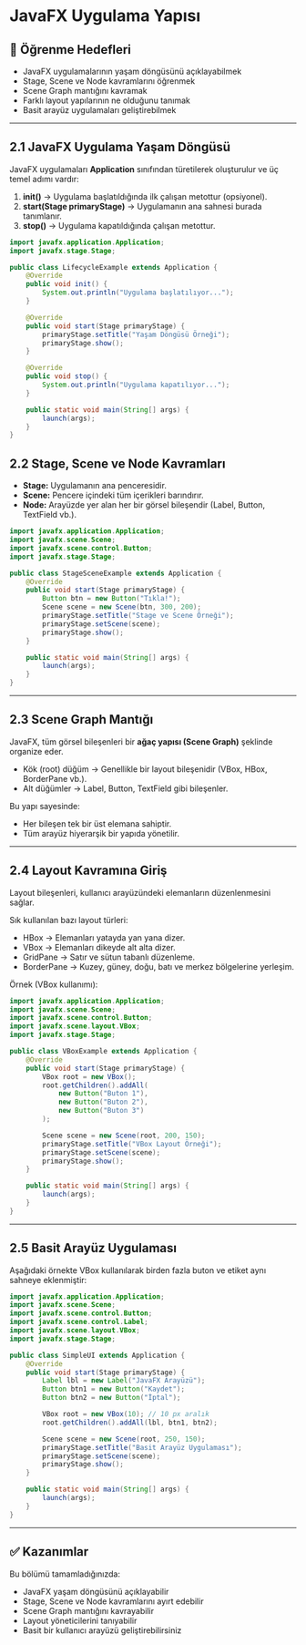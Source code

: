 # JavaFX Uygulama Yapısı

## 🎯 Öğrenme Hedefleri
- JavaFX uygulamalarının yaşam döngüsünü açıklayabilmek  
- Stage, Scene ve Node kavramlarını öğrenmek  
- Scene Graph mantığını kavramak  
- Farklı layout yapılarının ne olduğunu tanımak  
- Basit arayüz uygulamaları geliştirebilmek  

---

## 2.1 JavaFX Uygulama Yaşam Döngüsü
JavaFX uygulamaları **Application** sınıfından türetilerek oluşturulur ve üç temel adımı vardır:  

1. **init()** → Uygulama başlatıldığında ilk çalışan metottur (opsiyonel).  
2. **start(Stage primaryStage)** → Uygulamanın ana sahnesi burada tanımlanır.  
3. **stop()** → Uygulama kapatıldığında çalışan metottur.  

```java
import javafx.application.Application;
import javafx.stage.Stage;

public class LifecycleExample extends Application {
    @Override
    public void init() {
        System.out.println("Uygulama başlatılıyor...");
    }

    @Override
    public void start(Stage primaryStage) {
        primaryStage.setTitle("Yaşam Döngüsü Örneği");
        primaryStage.show();
    }

    @Override
    public void stop() {
        System.out.println("Uygulama kapatılıyor...");
    }

    public static void main(String[] args) {
        launch(args);
    }
}
```

## 2.2 Stage, Scene ve Node Kavramları

- **Stage:** Uygulamanın ana penceresidir.
- **Scene:** Pencere içindeki tüm içerikleri barındırır.
- **Node:** Arayüzde yer alan her bir görsel bileşendir (Label, Button, TextField vb.).

```java
import javafx.application.Application;
import javafx.scene.Scene;
import javafx.scene.control.Button;
import javafx.stage.Stage;

public class StageSceneExample extends Application {
    @Override
    public void start(Stage primaryStage) {
        Button btn = new Button("Tıkla!");
        Scene scene = new Scene(btn, 300, 200);
        primaryStage.setTitle("Stage ve Scene Örneği");
        primaryStage.setScene(scene);
        primaryStage.show();
    }

    public static void main(String[] args) {
        launch(args);
    }
}
```

---

## 2.3 Scene Graph Mantığı

JavaFX, tüm görsel bileşenleri bir **ağaç yapısı (Scene Graph)** şeklinde organize eder.

- Kök (root) düğüm → Genellikle bir layout bileşenidir (VBox, HBox, BorderPane vb.).
- Alt düğümler → Label, Button, TextField gibi bileşenler.

Bu yapı sayesinde:
- Her bileşen tek bir üst elemana sahiptir.
- Tüm arayüz hiyerarşik bir yapıda yönetilir.

---

## 2.4 Layout Kavramına Giriş

Layout bileşenleri, kullanıcı arayüzündeki elemanların düzenlenmesini sağlar.

Sık kullanılan bazı layout türleri:

- HBox → Elemanları yatayda yan yana dizer.
- VBox → Elemanları dikeyde alt alta dizer.
- GridPane → Satır ve sütun tabanlı düzenleme.
- BorderPane → Kuzey, güney, doğu, batı ve merkez bölgelerine yerleşim.

Örnek (VBox kullanımı):

```java
import javafx.application.Application;
import javafx.scene.Scene;
import javafx.scene.control.Button;
import javafx.scene.layout.VBox;
import javafx.stage.Stage;

public class VBoxExample extends Application {
    @Override
    public void start(Stage primaryStage) {
        VBox root = new VBox();
        root.getChildren().addAll(
            new Button("Buton 1"),
            new Button("Buton 2"),
            new Button("Buton 3")
        );

        Scene scene = new Scene(root, 200, 150);
        primaryStage.setTitle("VBox Layout Örneği");
        primaryStage.setScene(scene);
        primaryStage.show();
    }

    public static void main(String[] args) {
        launch(args);
    }
}
```

---

## 2.5 Basit Arayüz Uygulaması

Aşağıdaki örnekte VBox kullanılarak birden fazla buton ve etiket aynı sahneye eklenmiştir:

```java
import javafx.application.Application;
import javafx.scene.Scene;
import javafx.scene.control.Button;
import javafx.scene.control.Label;
import javafx.scene.layout.VBox;
import javafx.stage.Stage;

public class SimpleUI extends Application {
    @Override
    public void start(Stage primaryStage) {
        Label lbl = new Label("JavaFX Arayüzü");
        Button btn1 = new Button("Kaydet");
        Button btn2 = new Button("İptal");

        VBox root = new VBox(10); // 10 px aralık
        root.getChildren().addAll(lbl, btn1, btn2);

        Scene scene = new Scene(root, 250, 150);
        primaryStage.setTitle("Basit Arayüz Uygulaması");
        primaryStage.setScene(scene);
        primaryStage.show();
    }

    public static void main(String[] args) {
        launch(args);
    }
}
```

---

## ✅ Kazanımlar

Bu bölümü tamamladığınızda:

- JavaFX yaşam döngüsünü açıklayabilir
- Stage, Scene ve Node kavramlarını ayırt edebilir
- Scene Graph mantığını kavrayabilir
- Layout yöneticilerini tanıyabilir
- Basit bir kullanıcı arayüzü geliştirebilirsiniz